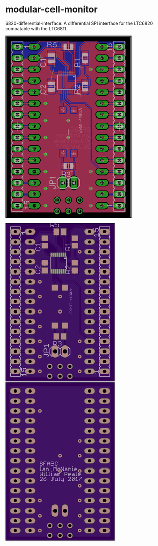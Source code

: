 # modular-cell-monitor

6820-differential-interface: A differential SPI interface for the LTC6820 compatable with the LTC6811.

<img src="images/board_front.png" width="400">

![alt text](images/osh-board-top.png "OSH Park Board Top") ![alt text](images/osh-board-bottom.png "OSH Park Board Top")
